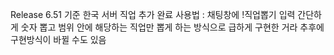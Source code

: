 Release
  6.51 기준 한국 서버 직업 추가 완료 
  사용법 : 채팅창에 !직업뽑기 입력
  간단하게 숫자 뽑고 범위 안에 해당하는 직업만 뽑게 하는 방식으로 급하게 구현한 거라 추후에 구현방식이 바뀔 수도 있음 
